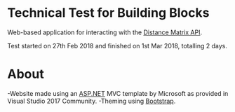 # Technical Test for Building Blocks
Web-based application for interacting with the [Distance Matrix API](https://developers.google.com/maps/documentation/distance-matrix).

Test started on 27th Feb 2018 and finished on 1st Mar 2018, totalling 2 days.

# About
-Website made using an [ASP.NET](HTTP://WWW.ASP.NET/LEARN) MVC template by Microsoft as provided in Visual Studio 2017 Community.
-Theming using [Bootstrap](http://getbootstrap.com).

